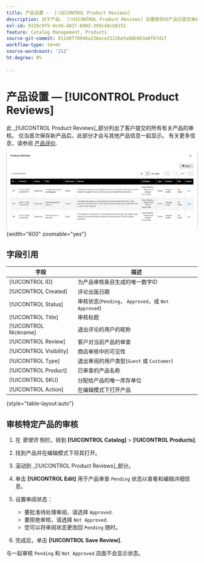 ```yaml
---
title: 产品设置 —  [!UICONTROL Product Reviews]
description: 对于产品， [!UICONTROL Product Reviews] 设置提供对产品已提交审阅的访问权限，并编辑待处理审阅的状态。
exl-id: 9328c9f5-dcd4-4837-8902-39dc48cb8151
feature: Catalog Management, Products
source-git-commit: 01148770946a236ece2122be5a88b963a0f07d1f
workflow-type: tm+mt
source-wordcount: '212'
ht-degree: 0%

---
```


# 产品设置 —  [!UICONTROL Product Reviews]

此 _[!UICONTROL Product Reviews]_部分列出了客户提交的所有有关产品的审核。 仅当首次保存新产品后，此部分才会与其他产品信息一起显示。 有关更多信息，请参阅 [产品评价](../merchandising-promotions/product-reviews.md).

![产品评价](./assets/product-review.png){width="600" zoomable="yes"}

## 字段引用

| 字段 | 描述 |
|--- |--- |
| [!UICONTROL ID] | 为产品审核条目生成的唯一数字ID |
| [!UICONTROL Created] | 评论出版日期 |
| [!UICONTROL Status] | 审核状态(`Pending`， `Approved`，或 `Not Approved`) |
| [!UICONTROL Title] | 审核标题 |
| [!UICONTROL Nickname] | 退出评论的用户的昵称 |
| [!UICONTROL Review] | 客户对当前产品的审查 |
| [!UICONTROL Visibility] | 商店审核中的可见性 |
| [!UICONTROL Type] | 退出审阅的用户类型(`Guest` 或 `Customer`) |
| [!UICONTROL Product] | 已审查的产品名称 |
| [!UICONTROL SKU] | 分配给产品的唯一库存单位 |
| [!UICONTROL Action] | 在编辑模式下打开产品 |

{style="table-layout:auto"}

## 审核特定产品的审核

1. 在 _管理员_ 侧栏，转到 **[!UICONTROL Catalog]** > **[!UICONTROL Products]**.

1. 找到产品并在编辑模式下将其打开。

1. 滚动到 _[!UICONTROL Product Reviews]_部分。

1. 单击 **[!UICONTROL Edit]** 用于产品审查 `Pending` 状态以查看和编辑详细信息。

1. 设置审阅状态：

   - 要批准待处理审阅，请选择 `Approved`.
   - 要拒绝审核，请选择 `Not Approved`.
   - 您可以将审阅状态更改回 `Pending` 随时。

1. 完成后，单击 **[!UICONTROL Save Review]**.

与一起审核 `Pending` 和 `Not Approved` 店面不会显示状态。
